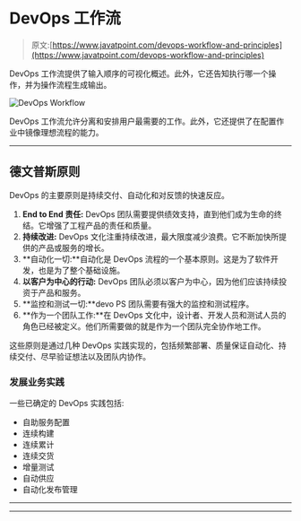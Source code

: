 # DevOps 工作流

> 原文:[https://www.javatpoint.com/devops-workflow-and-principles](https://www.javatpoint.com/devops-workflow-and-principles)

DevOps 工作流提供了输入顺序的可视化概述。此外，它还告知执行哪一个操作，并为操作流程生成输出。

![DevOps Workflow](../Images/a723143803bd67615bab6f70a640254c.png)

DevOps 工作流允许分离和安排用户最需要的工作。此外，它还提供了在配置作业中镜像理想流程的能力。

* * *

## 德文普斯原则

DevOps 的主要原则是持续交付、自动化和对反馈的快速反应。

1.  **End to End 责任:** DevOps 团队需要提供绩效支持，直到他们成为生命的终结。它增强了工程产品的责任和质量。
2.  **持续改进:** DevOps 文化注重持续改进，最大限度减少浪费。它不断加快所提供的产品或服务的增长。
3.  **自动化一切:**自动化是 DevOps 流程的一个基本原则。这是为了软件开发，也是为了整个基础设施。
4.  **以客户为中心的行动:** DevOps 团队必须以客户为中心，因为他们应该持续投资于产品和服务。
5.  **监控和测试一切:**devo PS 团队需要有强大的监控和测试程序。
6.  **作为一个团队工作:**在 DevOps 文化中，设计者、开发人员和测试人员的角色已经被定义。他们所需要做的就是作为一个团队完全协作地工作。

这些原则是通过几种 DevOps 实践实现的，包括频繁部署、质量保证自动化、持续交付、尽早验证想法以及团队内协作。

### 发展业务实践

一些已确定的 DevOps 实践包括:

*   自助服务配置
*   连续构建
*   连续累计
*   连续交货
*   增量测试
*   自动供应
*   自动化发布管理

* * *

* * *